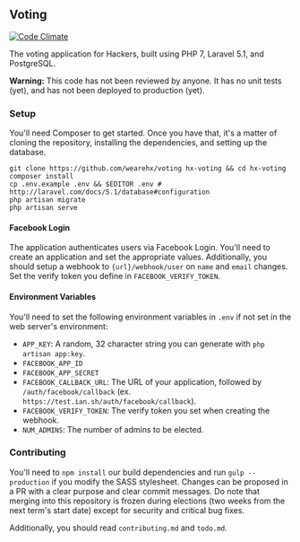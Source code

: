 ## Voting
[![Code Climate](https://codeclimate.com/github/wearehx/voting/badges/gpa.svg)](https://codeclimate.com/github/wearehx/voting)   

The voting application for Hackers, built using PHP 7, Laravel 5.1, and PostgreSQL.

**Warning:** This code has not been reviewed by anyone. It has no unit tests (yet), and has not been deployed to production (yet).

### Setup
You'll need Composer to get started. Once you have that, it's a matter of cloning the repository, installing the dependencies, and setting up the database.
```
git clone https://github.com/wearehx/voting hx-voting && cd hx-voting
composer install
cp .env.example .env && $EDITOR .env # http://laravel.com/docs/5.1/database#configuration
php artisan migrate
php artisan serve
```
#### Facebook Login
The application authenticates users via Facebook Login. You'll need to create an application and set the appropriate values. Additionally, you should setup a webhook to `{url}/webhook/user` on `name` and `email` changes. Set the verify token you define in `FACEBOOK_VERIFY_TOKEN`.

#### Environment Variables
You'll need to set the following environment variables in `.env` if not set in the web server's environment:
* `APP_KEY`: A random, 32 character string you can generate with `php artisan app:key`.
* `FACEBOOK_APP_ID`
* `FACEBOOK_APP_SECRET`
* `FACEBOOK_CALLBACK_URL`: The URL of your application, followed by `/auth/facebook/callback` (ex. `https://test.ian.sh/auth/facebook/callback`).
* `FACEBOOK_VERIFY_TOKEN`: The verify token you set when creating the webhook.
* `NUM_ADMINS`: The number of admins to be elected.

### Contributing
You'll need to `npm install` our build dependencies and run `gulp --production` if you modify the SASS stylesheet. Changes can be proposed in a PR with a clear purpose and clear commit messages. Do note that merging into this repository is frozen during elections (two weeks from the next term's start date) except for security and critical bug fixes.

Additionally, you should read `contributing.md` and `todo.md`.
